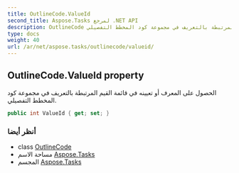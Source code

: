 ```yaml
---
title: OutlineCode.ValueId
second_title: Aspose.Tasks لمرجع .NET API
description: OutlineCode ملكية. الحصول على المعرف أو تعيينه في قائمة القيم المرتبطة بالتعريف في مجموعة كود المخطط التفصيلي.
type: docs
weight: 40
url: /ar/net/aspose.tasks/outlinecode/valueid/
---
```

## OutlineCode.ValueId property

الحصول على المعرف أو تعيينه في قائمة القيم المرتبطة بالتعريف في مجموعة كود المخطط التفصيلي.

```csharp
public int ValueId { get; set; }
```

### أنظر أيضا

* class [OutlineCode](../)
* مساحة الاسم [Aspose.Tasks](../../outlinecode/)
* المجسم [Aspose.Tasks](../../../)


